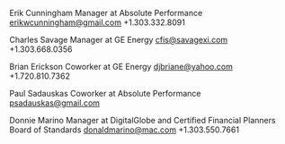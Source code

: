 Erik Cunningham
Manager at Absolute Performance
erikwcunningham@gmail.com
+1.303.332.8091

Charles Savage
Manager at GE Energy
cfis@savagexi.com
+1.303.668.0356

Brian Erickson
Coworker at GE Energy
djbriane@yahoo.com
+1.720.810.7362

Paul Sadauskas
Coworker at Absolute Performance
psadauskas@gmail.com

Donnie Marino
Manager at DigitalGlobe and Certified Financial Planners Board of Standards
donaldmarino@mac.com
+1.303.550.7661
